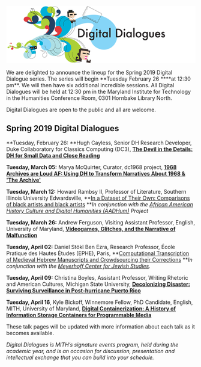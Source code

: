 ![Digital Dialogues](../images/2009-12-header_digital-dialogues_wide.png)

We are delighted to announce the lineup for the Spring 2019 Digital Dialogue series. The series will begin **Tuesday February 26 \*\***at 12:30 pm\*\*. We will then have six additional incredible sessions. All Digital Dialogues will be held at 12:30 pm in the Maryland Institute for Technology in the Humanities Conference Room, 0301 Hornbake Library North.

Digital Dialogues are open to the public and all are welcome.

## Spring 2019 Digital Dialogues

**Tuesday, February 26: **Hugh Cayless, Senior DH Research Developer, Duke Collaboratory for Classics Computing (DC3), [**The Devil in the Details: DH for Small Data and Close Reading**](https://mith.umd.edu/dialogues/dd-spring-2019-hugh-cayless/)

**Tuesday, March 05:** Marya McQuirter, Curator, dc1968 project, [**1968 Archives are Loud AF: Using DH to Transform Narratives About 1968 & 'The Archive'**](https://mith.umd.edu/dialogues/dd-spring-2019-marya-mcquirter/)

**Tuesday, March 12:** Howard Rambsy II, Professor of Literature, Southern Illinois University Edwardsville, **[In a Dataset of Their Own: Comparisons of black artists and black artists](https://mith.umd.edu/dialogues/dd-spring-2019-howard-rambsy-ii/) **_In conjunction with the [African American History Culture and Digital Humanities (AADHum)](https://aadhum.umd.edu/) Project_

**Tuesday, March 26:** Andrew Ferguson, Visiting Assistant Professor, English, University of Maryland, [**Videogames, Glitches, and the Narrative of Malfunction**](https://mith.umd.edu/dialogues/dd-spring-2019-andrew-ferguson/)

**Tuesday, April 02:** Daniel Stökl Ben Ezra, Research Professor, École Pratique des Hautes Études (EPHE), Paris, **[Computational Transcription of Medieval Hebrew Manuscripts and Crowdsourcing their Corrections](https://mith.umd.edu/dialogues/dd-spring-2019-daniel-stokl-ben-ezra) **_In conjunction with the [Meyerhoff Center for Jewish Studies](https://jewishstudies.umd.edu/)._

**Tuesday, April 09:** Christina Boyles, Assistant Professor, Writing Rhetoric and American Cultures, Michigan State University, [**Decolonizing Disaster: Surviving Surveillance in Post-hurricane Puerto Rico**](https://mith.umd.edu/dialogues/dd-spring-2019-christina-boyles/)

**Tuesday, April 16**, Kyle Bickoff, Winnemore Fellow, PhD Candidate, English, MITH, University of Maryland, [**Digital Containerization: A History of Information Storage Containers for Programmable Media**](https://mith.umd.edu/dialogues/dd-spring-2019-kyle-bickoff/)

These talk pages will be updated with more information about each talk as it becomes available.

_Digital Dialogues is MITH’s signature events program, held during the academic year, and is an occasion for discussion, presentation and intellectual exchange that you can build into your schedule._